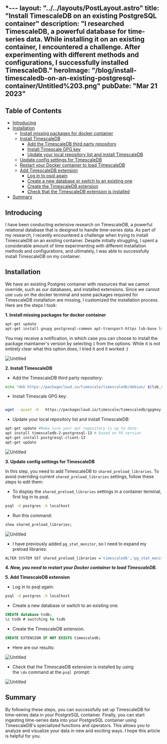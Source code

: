*---
layout: "../../layouts/PostLayout.astro"
title: "Install TimescaleDB on an existing PostgreSQL container"
description: "I researched TimescaleDB, a powerful database for time-series data. While installing it on an existing container, I encountered a challenge. After experimenting with different methods and configurations, I successfully installed TimescaleDB."
heroImage: "/blog/install-timescaledb-on-an-existing-postgresql-container/Untitled%203.png"
pubDate: "Mar 21 2023"
---
## Table of Contents
- [Introducing](#introducing)
- [Installation](#installation)
  - [Install missing packages for docker container](#install-missing-packages-for-docker-container)
  - [Install TimescaleDB](#install-timescaledb)
    - [Add the TimescaleDB third party repository](#add-the-timescaledb-third-party-repository)
    - [Install Timescale GPG key](#install-timescale-gpg-key)
    - [Update your local repository list and install TimescaleDB](#update-your-local-repository-list-and-install-timescaledb)
  - [Update config settings for TimescaleDB](#update-config-settings-for-timescaledb)
  - [Restart your Docker container to load TimescaleDB](#restart-your-docker-container-to-load-timescaledb)
  - [Add TimescaleDB extension](#add-timescaledb-extension)
    - [Log in to psql again](#log-in-to-psql-again)
    - [Create a new database or switch to an existing one](#create-a-new-database-or-switch-to-an-existing-one)
    - [Create the TimescaleDB extension](#create-the-timescaledb-extension)
    - [Check that the TimescaleDB extension is installed](#check-that-the-timescaledb-extension-is-installed)
- [Summary](#summary)


## Introducing

I have been conducting extensive research on TimescaleDB, a powerful relational database that is designed to handle time-series data. As part of my research, I recently encountered a challenge when trying to install TimescaleDB on an existing container. Despite initially struggling, I spent a considerable amount of time experimenting with different installation methods and configurations, and ultimately, I was able to successfully install TimescaleDB on my container.

## Installation

We have an existing Postgres container with resources that we cannot override, such as our databases, and installed extensions. Since we cannot use `sudo` on the docker terminal and some packages required for TimescaleDB installation are missing, I customized the installation process. Here are the steps I took:

**1. Install missing packages for docker container**

```bash
apt-get update
apt-get install gnupg postgresql-common apt-transport-https lsb-base lsb-release wget
```

You may receive a notification, in which case you can choose to install the package maintainer's version by selecting `1` from the options. While it is not entirely clear what this option does, I tried it and it worked :)

![Untitled](/blog/install-timescaledb-on-an-existing-postgresql-container/Untitled.png)

**2. Install TimescaleDB**
- Add the TimescaleDB third party repository:

```bash
echo "deb https://packagecloud.io/timescale/timescaledb/debian/ $(lsb_release -c -s) main" | tee /etc/apt/sources.list.d/timescaledb.list
```

- Install Timescale GPG key:

```bash

wget --quiet -O - https://packagecloud.io/timescale/timescaledb/gpgkey | apt-key add -
```

- Update your local repository list and install TimescaleDB:

```bash
apt-get update #Make sure your apt repository is up to date:
apt install timescaledb-2-postgresql-13 # based on PG version
apt-get install postgresql-client-13
apt-get update
```

![Untitled](/blog/install-timescaledb-on-an-existing-postgresql-container/Untitled%201.png)

**3. Update config settings for TimescaleDB**

In this step, you need to add TimescaleDB to `shared_preload_libraries`. To avoid overriding current `shared_preload_libraries` settings, follow these steps to edit them:

- To display the `shared_preload_libraries` settings in a container terminal, first log in to psql.

```bash
psql -U postgres -h localhost
```

- Run this command:

```sql
show shared_preload_libraries;
```

![Untitled](/blog/install-timescaledb-on-an-existing-postgresql-container/Untitled%202.png)

- I have previously added `pg_stat_monitor`, so I need to expand my preload libraries:

```bash
ALTER SYSTEM SET shared_preload_libraries ='timescaledb','pg_stat_monitor';
```

**4. *Now, you need to restart your Docker container to load TimescaleDB.***

**5. Add TimescaleDB extension**
- Log in to psql again:

```bash
psql -U postgres -h localhost
```

- Create a new database or switch to an existing one.

```sql
CREATE database tsdb;
\c tsdb # switching to tsdb 
```

- Create the TimescaleDB extension.

```sql
CREATE EXTENSION IF NOT EXISTS timescaledb;
```

- Here are our results:

![Untitled](/blog/install-timescaledb-on-an-existing-postgresql-container/Untitled%203.*png*)

- Check that the TimescaleDB extension is installed by using the `\dx` command at the `psql`
 prompt:

![Untitled](/blog/install-timescaledb-on-an-existing-postgresql-container/Untitled%204.png)

## Summary

By following these steps, you can successfully set up TimescaleDB for time-series data in your PostgreSQL container. Finally, you can start ingesting time-series data into your PostgreSQL container using TimescaleDB's specialized functions and operators. This allows you to analyze and visualize your data in new and exciting ways. I hope this article is helpful for you.